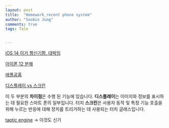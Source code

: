 ```yaml
---
layout: post
title:  "Homework_recent phone system"
author: "Soobin Jung"
comments: true
tags: Tale


---
```


[iOS 14 이거 짱신기함. 대박임](https://blog.timac.org/2020/1122-comparing-iphone-os-with-ios-14-using-tree-maps/)

[아이폰 12 분해](https://ko.ifixit.com/Guide/iPhone+12%EC%99%80+12+Pro+%EB%B6%84%ED%95%B4%EB%8F%84/137669)

[애플공홈](https://www.apple.com/kr/ios/ios-14/)

[디스플레이 vs 스크린](https://imochat.ru/ko/v-ch-m-raznica-mezhdu-terminami-displei-i-ekran-chem/)

이 두 부분의 **차이점**은 수행 된 기능에 있습니다. **디스플레이**는 이미지와 정보를 표시하는 데 필요한 스마트 폰의 일부입니다. 터치 **스크린**은 사용자 동작 및 특정 기능 호출을 위해 누르는 반응에 대해 장치를 트리거하는 데 사용되는 터치 글래스입니다.

[taptic engine](https://namu.wiki/w/Taptic%20Engine?from=%ED%83%AD%ED%8B%B1%20%EC%97%94%EC%A7%84) -> 이것도 신기

